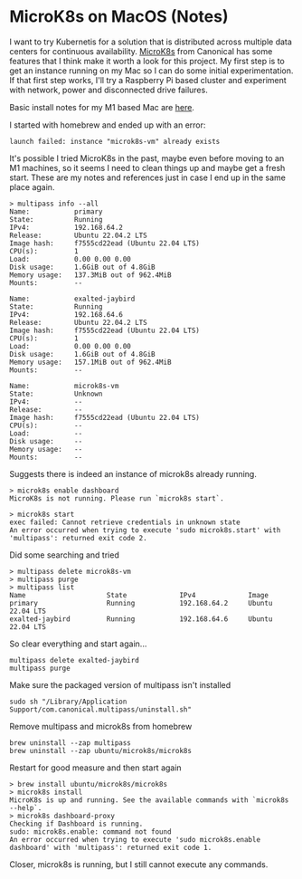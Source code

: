 # MicroK8s on MacOS (Notes)

I want to try Kubernetis for a solution that is distributed across multiple data centers
for continuous availability. [MicroK8s](https://microk8s.io) from Canonical has some features 
that I think make it worth a look for this project. 
My first step is to get an instance running on my Mac so I can do some initial experimentation. 
If that first step works, I'll try a Raspberry Pi based cluster and experiment with network, power 
and disconnected drive failures.

Basic install notes for my M1 based Mac are [here](https://ubuntu.com/tutorials/installing-microk8s-on-apple-m1-silicon#1-installation).

I started with homebrew and ended up with an error:
```
launch failed: instance "microk8s-vm" already exists
```

It's possible I tried MicroK8s in the past, maybe even before moving to an M1 machines,
so it seems I need to clean things up and maybe get a fresh start. These are my notes and references
just in case I end up in the same place again.

```
> multipass info --all
Name:           primary
State:          Running
IPv4:           192.168.64.2
Release:        Ubuntu 22.04.2 LTS
Image hash:     f7555cd22ead (Ubuntu 22.04 LTS)
CPU(s):         1
Load:           0.00 0.00 0.00
Disk usage:     1.6GiB out of 4.8GiB
Memory usage:   137.3MiB out of 962.4MiB
Mounts:         --

Name:           exalted-jaybird
State:          Running
IPv4:           192.168.64.6
Release:        Ubuntu 22.04.2 LTS
Image hash:     f7555cd22ead (Ubuntu 22.04 LTS)
CPU(s):         1
Load:           0.00 0.00 0.00
Disk usage:     1.6GiB out of 4.8GiB
Memory usage:   157.1MiB out of 962.4MiB
Mounts:         --

Name:           microk8s-vm
State:          Unknown
IPv4:           --
Release:        --
Image hash:     f7555cd22ead (Ubuntu 22.04 LTS)
CPU(s):         --
Load:           --
Disk usage:     --
Memory usage:   --
Mounts:         --
```
Suggests there is indeed an instance of microk8s already running.

```
> microk8s enable dashboard
MicroK8s is not running. Please run `microk8s start`.
```

```
> microk8s start
exec failed: Cannot retrieve credentials in unknown state
An error occurred when trying to execute 'sudo microk8s.start' with 'multipass': returned exit code 2.
```

Did some searching and tried
```
> multipass delete microk8s-vm
> multipass purge
> multipass list
Name                    State             IPv4             Image
primary                 Running           192.168.64.2     Ubuntu 22.04 LTS
exalted-jaybird         Running           192.168.64.6     Ubuntu 22.04 LTS
```
So clear everything and start again...
```
multipass delete exalted-jaybird
multipass purge
```
Make sure the packaged version of multipass isn't installed
```
sudo sh "/Library/Application Support/com.canonical.multipass/uninstall.sh"
```
Remove multipass and microk8s from homebrew
```
brew uninstall --zap multipass
brew uninstall --zap ubuntu/microk8s/microk8s
```
Restart for good measure and then start again
```
> brew install ubuntu/microk8s/microk8s
> microk8s install
MicroK8s is up and running. See the available commands with `microk8s --help`.
> microk8s dashboard-proxy
Checking if Dashboard is running.
sudo: microk8s.enable: command not found
An error occurred when trying to execute 'sudo microk8s.enable dashboard' with 'multipass': returned exit code 1.
```
Closer, microk8s is running, but I still cannot execute any commands.

